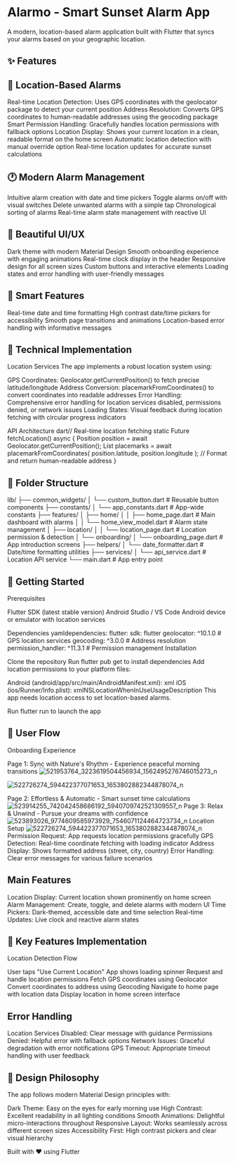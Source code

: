 # Alarmo - Smart Sunset Alarm App
A modern, location-based alarm application built with Flutter that syncs your alarms based on your geographic location.
## ✨ Features
## 🌅 Location-Based Alarms

Real-time Location Detection: Uses GPS coordinates with the geolocator package to detect your current position
Address Resolution: Converts GPS coordinates to human-readable addresses using the geocoding package
Smart Permission Handling: Gracefully handles location permissions with fallback options
Location Display: Shows your current location in a clean, readable format on the home screen
Automatic location detection with manual override option
Real-time location updates for accurate sunset calculations

## 🕐 Modern Alarm Management

Intuitive alarm creation with date and time pickers
Toggle alarms on/off with visual switches
Delete unwanted alarms with a simple tap
Chronological sorting of alarms
Real-time alarm state management with reactive UI

## 🎨 Beautiful UI/UX

Dark theme with modern Material Design
Smooth onboarding experience with engaging animations
Real-time clock display in the header
Responsive design for all screen sizes
Custom buttons and interactive elements
Loading states and error handling with user-friendly messages

## 📱 Smart Features

Real-time date and time formatting
High contrast date/time pickers for accessibility
Smooth page transitions and animations
Location-based error handling with informative messages

## 🔧 Technical Implementation
Location Services
The app implements a robust location system using:

GPS Coordinates: Geolocator.getCurrentPosition() to fetch precise latitude/longitude
Address Conversion: placemarkFromCoordinates() to convert coordinates into readable addresses
Error Handling: Comprehensive error handling for location services disabled, permissions denied, or network issues
Loading States: Visual feedback during location fetching with circular progress indicators

API Architecture
dart// Real-time location fetching
static Future<String> fetchLocation() async {
  Position position = await Geolocator.getCurrentPosition();
  List<Placemark> placemarks = await placemarkFromCoordinates(
    position.latitude, 
    position.longitude
  );
  // Format and return human-readable address
}
## 📁 Folder Structure
lib/
├── common_widgets/
│   └── custom_button.dart          # Reusable button components
├── constants/
│   └── app_constants.dart          # App-wide constants
├── features/
│   ├── home/
│   │   ├── home_page.dart          # Main dashboard with alarms
│   │   └── home_view_model.dart    # Alarm state management
│   ├── location/
│   │   └── location_page.dart      # Location permission & detection
│   └── onboarding/
│       └── onboarding_page.dart    # App introduction screens
├── helpers/
│   └── date_formatter.dart         # Date/time formatting utilities
├── services/
│   └── api_service.dart           # Location API service
└── main.dart                      # App entry point
## 🚀 Getting Started
Prerequisites

Flutter SDK (latest stable version)
Android Studio / VS Code
Android device or emulator with location services

Dependencies
yamldependencies:
  flutter:
    sdk: flutter
  geolocator: ^10.1.0      # GPS location services
  geocoding: ^3.0.0        # Address resolution
  permission_handler: ^11.3.1  # Permission management
Installation

Clone the repository
Run flutter pub get to install dependencies
Add location permissions to your platform files:

Android (android/app/src/main/AndroidManifest.xml):
xml<uses-permission android:name="android.permission.ACCESS_FINE_LOCATION" />
<uses-permission android:name="android.permission.ACCESS_COARSE_LOCATION" />
iOS (ios/Runner/Info.plist):
xml<key>NSLocationWhenInUseUsageDescription</key>
<string>This app needs location access to set location-based alarms.</string>

Run flutter run to launch the app

## 📱 User Flow
Onboarding Experience

Page 1: Sync with Nature's Rhythm - Experience peaceful morning transitions
![521953764_3223619504456934_1562495276746015273_n](https://github.com/user-attachments/assets/cd979604-7671-4ffc-abac-a895af2f00f4)

![522726274_594422377071653_1653802882344878074_n](https://github.com/user-attachments/assets/4634ae14-dc8f-4a9e-8d33-1fdc8ea82dfb)

Page 2: Effortless & Automatic - Smart sunset time calculations
![523914255_742042458686192_5940709742521309557_n](https://github.com/user-attachments/assets/24ec45b0-7859-4066-a771-5431b39ba97e)
Page 3: Relax & Unwind - Pursue your dreams with confidence
![523893026_9774609585973929_7546071124464723734_n](https://github.com/user-attachments/assets/0d6c0fb1-d4a6-46af-b4db-e4b64aac7a2e)
Location Setup
![522726274_594422377071653_1653802882344878074_n](https://github.com/user-attachments/assets/4634ae14-dc8f-4a9e-8d33-1fdc8ea82dfb)
Permission Request: App requests location permissions gracefully
GPS Detection: Real-time coordinate fetching with loading indicator
Address Display: Shows formatted address (street, city, country)
Error Handling: Clear error messages for various failure scenarios

## Main Features

Location Display: Current location shown prominently on home screen
Alarm Management: Create, toggle, and delete alarms with modern UI
Time Pickers: Dark-themed, accessible date and time selection
Real-time Updates: Live clock and reactive alarm states

## 🔧 Key Features Implementation
Location Detection Flow

User taps "Use Current Location"
App shows loading spinner
Request and handle location permissions
Fetch GPS coordinates using Geolocator
Convert coordinates to address using Geocoding
Navigate to home page with location data
Display location in home screen interface

## Error Handling

Location Services Disabled: Clear message with guidance
Permissions Denied: Helpful error with fallback options
Network Issues: Graceful degradation with error notifications
GPS Timeout: Appropriate timeout handling with user feedback

## 🎨 Design Philosophy
The app follows modern Material Design principles with:

Dark Theme: Easy on the eyes for early morning use
High Contrast: Excellent readability in all lighting conditions
Smooth Animations: Delightful micro-interactions throughout
Responsive Layout: Works seamlessly across different screen sizes
Accessibility First: High contrast pickers and clear visual hierarchy


Built with ❤️ using Flutter
